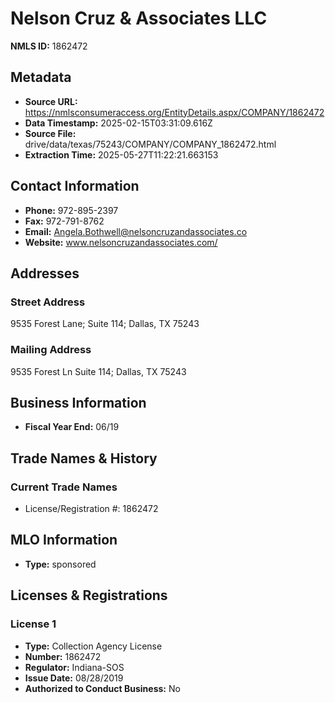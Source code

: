 # Nelson Cruz & Associates LLC

**NMLS ID:** 1862472

## Metadata
- **Source URL:** https://nmlsconsumeraccess.org/EntityDetails.aspx/COMPANY/1862472
- **Data Timestamp:** 2025-02-15T03:31:09.616Z
- **Source File:** drive/data/texas/75243/COMPANY/COMPANY_1862472.html
- **Extraction Time:** 2025-05-27T11:22:21.663153

## Contact Information
- **Phone:** 972-895-2397
- **Fax:** 972-791-8762
- **Email:** Angela.Bothwell@nelsoncruzandassociates.co
- **Website:** www.nelsoncruzandassociates.com/

## Addresses
### Street Address
9535 Forest Lane; Suite 114; Dallas, TX 75243

### Mailing Address
9535 Forest Ln Suite 114; Dallas, TX 75243

## Business Information
- **Fiscal Year End:** 06/19

## Trade Names & History
### Current Trade Names
- License/Registration #: 1862472

## MLO Information
- **Type:** sponsored

## Licenses & Registrations

### License 1
- **Type:** Collection Agency License
- **Number:** 1862472
- **Regulator:** Indiana-SOS
- **Issue Date:** 08/28/2019
- **Authorized to Conduct Business:** No
